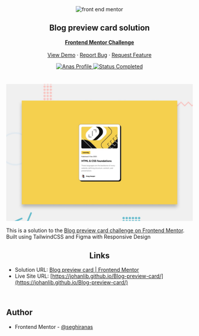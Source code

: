 <div id="top"></div>

<div align="center">

  <img src="https://www.frontendmentor.io/static/images/logo-mobile.svg" alt="front end mentor" width="80">

  <h2 align="center">Blog preview card solution</h2>
  <p align="center">
  <!-- a modifier -->
    <a href="https://www.frontendmentor.io/challenges/Blog-preview-card-koxpeBUmI"><strong>Frontend Mentor Challenge</strong></a>
    <br />
    <br />
    <a href="https://johanlib.github.io/Blog-preview-card/">View Demo</a>
    ·
    <a href="https://github.com/johanLib/Blog-preview-card/issues" target="_blank">Report Bug</a>
    ·
    <a href="https://github.com/johanLib/Blog-preview-card/issues" target="_blank">Request Feature</a>
  </p>
</div>

<!-- Bagdes -->
<div align="center">
  <!-- Profile -->
  <a href="https://www.frontendmentor.io/profile/seghiranas">
    <img src="https://img.shields.io/badge/Profile-Seghir%20Anas-07043B?style=for-the-badge&logo=frontendmentor" alt="Anas Profile">
  </a>
  <!-- Status -->
  <a href="#">
    <img src="https://img.shields.io/badge/Status-Completed-brightgreen?style=for-the-badge" alt="Status Completed">
  </a>

</div>

#

<div align="center">

![](./design/desktop-preview.jpg)

</div>

This is a solution to the [Blog preview card challenge on Frontend Mentor](https://www.frontendmentor.io/challenges/Blog-preview-card-koxpeBUmI). Built using TailwindCSS and Figma with Responsive Design

<h2 align="center">Links</h2>

- Solution URL: [Blog preview card | Frontend Mentor](https://www.frontendmentor.io/solutions/Blog-preview-card-solution-5JPlrVzzgi)
- Live Site URL: [https://johanlib.github.io/Blog-preview-card/](https://johanlib.github.io/Blog-preview-card/)

<br>

## Author

- Frontend Mentor - [@seghiranas](https://www.frontendmentor.io/profile/seghiranas)
